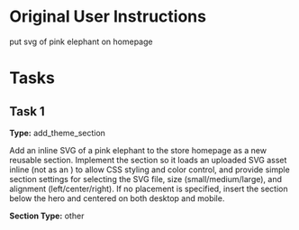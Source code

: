 # Original User Instructions

put svg of pink elephant on homepage

# Tasks

## Task 1

**Type:** add_theme_section

Add an inline SVG of a pink elephant to the store homepage as a new reusable section. Implement the section so it loads an uploaded SVG asset inline (not as an <img>) to allow CSS styling and color control, and provide simple section settings for selecting the SVG file, size (small/medium/large), and alignment (left/center/right). If no placement is specified, insert the section below the hero and centered on both desktop and mobile.

**Section Type:** other

